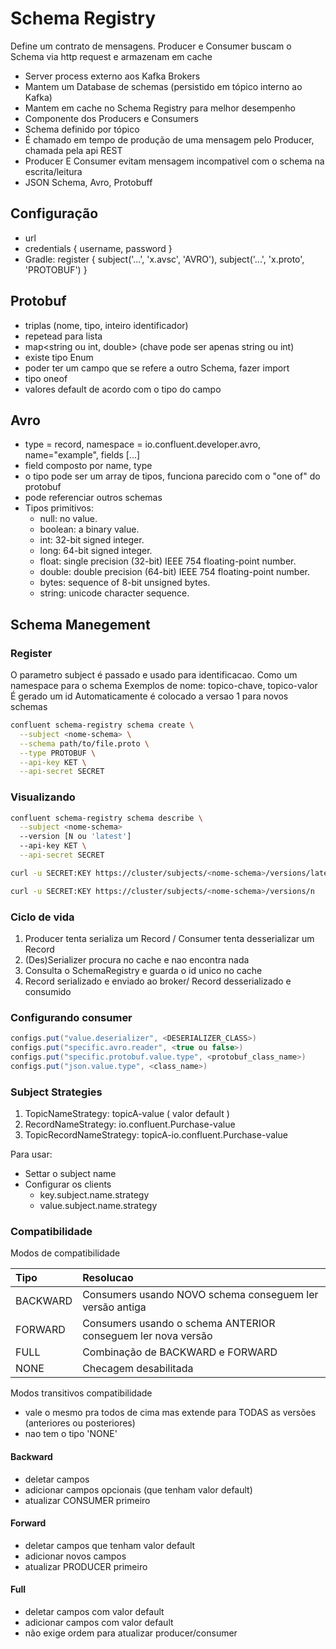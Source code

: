 # Schema Registry

Define um contrato de mensagens.
Producer e Consumer buscam o Schema via http request e armazenam em cache

- Server process externo aos Kafka Brokers
- Mantem um Database de schemas (persistido em tópico interno ao Kafka)
- Mantem em cache no Schema Registry para melhor desempenho
- Componente dos Producers e Consumers
- Schema definido por tópico
- É chamado em tempo de produção de uma mensagem pelo Producer, chamada pela api REST
- Producer E Consumer evitam mensagem incompativel com o schema na escrita/leitura
- JSON Schema, Avro, Protobuff

## Configuração
- url
- credentials { username, password }
- Gradle: register { subject('...', 'x.avsc', 'AVRO'), subject('...', 'x.proto', 'PROTOBUF') }

## Protobuf
- triplas (nome, tipo, inteiro identificador)
- repetead para lista
- map<string ou int, double> (chave pode ser apenas string ou int)
- existe tipo Enum
- poder ter um campo que se refere a outro Schema, fazer import
- tipo oneof
- valores default de acordo com o tipo do campo

## Avro
- type = record, namespace = io.confluent.developer.avro, name="example", fields [...]
- field composto por name, type
- o tipo pode ser um array de tipos, funciona parecido com o "one of" do protobuf
- pode referenciar outros schemas
- Tipos primitivos:
  - null: no value.
  - boolean: a binary value.
  - int: 32-bit signed integer.
  - long: 64-bit signed integer.
  - float: single precision (32-bit) IEEE 754 floating-point number.
  - double: double precision (64-bit) IEEE 754 floating-point number.
  - bytes: sequence of 8-bit unsigned bytes.
  - string: unicode character sequence.

## Schema Manegement

### Register
O parametro subject é passado e usado para identificacao. Como um namespace para o schema
Exemplos de nome: topico-chave, topico-valor
É gerado um id
Automaticamente é colocado a versao 1 para novos schemas


```sh
confluent schema-registry schema create \
  --subject <nome-schema> \
  --schema path/to/file.proto \
  --type PROTOBUF \
  --api-key KET \
  --api-secret SECRET
```
### Visualizando
```sh
confluent schema-registry schema describe \
  --subject <nome-schema>
  --version [N ou 'latest']
  --api-key KET \
  --api-secret SECRET

curl -u SECRET:KEY https://cluster/subjects/<nome-schema>/versions/latest

curl -u SECRET:KEY https://cluster/subjects/<nome-schema>/versions/n
```

### Ciclo de vida
1. Producer tenta serializa um Record / Consumer tenta desserializar um Record
2. (Des)Serializer procura no cache e nao encontra nada
3. Consulta o SchemaRegistry e guarda o id unico no cache
4. Record serializado e enviado ao broker/ Record desserializado e consumido

### Configurando consumer
```java
configs.put("value.deserializer", <DESERIALIZER_CLASS>)
configs.put("specific.avro.reader", <true ou false>)
configs.put("specific.protobuf.value.type", <protobuf_class_name>)
configs.put("json.value.type", <class_name>)
```

### Subject Strategies
1. TopicNameStrategy: topicA-value ( valor default )
2. RecordNameStrategy: io.confluent.Purchase-value
3. TopicRecordNameStrategy: topicA-io.confluent.Purchase-value

Para usar:
- Settar o subject name
- Configurar os clients
  - key.subject.name.strategy
  - value.subject.name.strategy

### Compatibilidade
Modos de compatibilidade

| Tipo       | Resolucao |
| :--------  | :-------- |
| BACKWARD   | Consumers usando NOVO schema conseguem ler versão antiga|
| FORWARD    | Consumers usando o schema ANTERIOR conseguem ler nova versão|
| FULL       | Combinação de BACKWARD e FORWARD |
| NONE       | Checagem desabilitada |

Modos transitivos compatibilidade
- vale o mesmo pra todos de cima mas extende para TODAS as versões (anteriores ou posteriores)
- nao tem o tipo 'NONE'

#### Backward
- deletar campos
- adicionar campos opcionais (que tenham valor default)
- atualizar CONSUMER primeiro

#### Forward
- deletar campos que tenham valor default
- adicionar novos campos
- atualizar PRODUCER primeiro

#### Full
- deletar campos com valor default
- adicionar campos com valor default
- não exige ordem para atualizar producer/consumer
